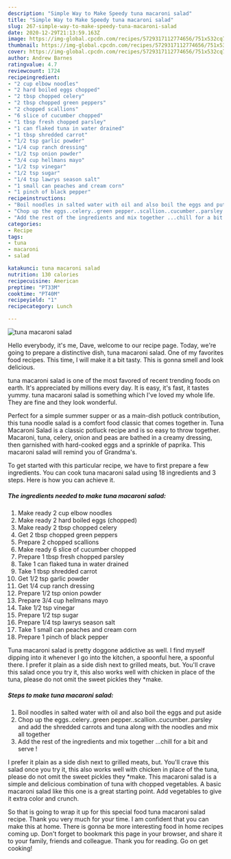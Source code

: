 ```yaml
---
description: "Simple Way to Make Speedy tuna macaroni salad"
title: "Simple Way to Make Speedy tuna macaroni salad"
slug: 267-simple-way-to-make-speedy-tuna-macaroni-salad
date: 2020-12-29T21:13:59.163Z
image: https://img-global.cpcdn.com/recipes/5729317112774656/751x532cq70/tuna-macaroni-salad-recipe-main-photo.jpg
thumbnail: https://img-global.cpcdn.com/recipes/5729317112774656/751x532cq70/tuna-macaroni-salad-recipe-main-photo.jpg
cover: https://img-global.cpcdn.com/recipes/5729317112774656/751x532cq70/tuna-macaroni-salad-recipe-main-photo.jpg
author: Andrew Barnes
ratingvalue: 4.7
reviewcount: 1724
recipeingredient:
- "2 cup elbow noodles"
- "2 hard boiled eggs chopped"
- "2 tbsp chopped celery"
- "2 tbsp chopped green peppers"
- "2 chopped scallions"
- "6 slice of cucumber chopped"
- "1 tbsp fresh chopped parsley"
- "1 can flaked tuna in water drained"
- "1 tbsp shredded carrot"
- "1/2 tsp garlic powder"
- "1/4 cup ranch dressing"
- "1/2 tsp onion powder"
- "3/4 cup hellmans mayo"
- "1/2 tsp vinegar"
- "1/2 tsp sugar"
- "1/4 tsp lawrys season salt"
- "1 small can peaches and cream corn"
- "1 pinch of black pepper"
recipeinstructions:
- "Boil noodles in salted water with oil and also boil the eggs and put aside"
- "Chop up the eggs..celery..green pepper..scallion..cucumber..parsley and add the shredded carrots and tuna along with the noodles and mix all together"
- "Add the rest of the ingredients and mix together ...chill for a bit and serve !"
categories:
- Recipe
tags:
- tuna
- macaroni
- salad

katakunci: tuna macaroni salad 
nutrition: 130 calories
recipecuisine: American
preptime: "PT33M"
cooktime: "PT40M"
recipeyield: "1"
recipecategory: Lunch

---
```



![tuna macaroni salad](https://img-global.cpcdn.com/recipes/5729317112774656/751x532cq70/tuna-macaroni-salad-recipe-main-photo.jpg)

Hello everybody, it's me, Dave, welcome to our recipe page. Today, we're going to prepare a distinctive dish, tuna macaroni salad. One of my favorites food recipes. This time, I will make it a bit tasty. This is gonna smell and look delicious.

tuna macaroni salad is one of the most favored of recent trending foods on earth. It's appreciated by millions every day. It is easy, it's fast, it tastes yummy. tuna macaroni salad is something which I've loved my whole life. They are fine and they look wonderful.

Perfect for a simple summer supper or as a main-dish potluck contribution, this tuna noodle salad is a comfort food classic that comes together in. Tuna Macaroni Salad is a classic potluck recipe and is so easy to throw together. Macaroni, tuna, celery, onion and peas are bathed in a creamy dressing, then garnished with hard-cooked eggs and a sprinkle of paprika. This macaroni salad will remind you of Grandma&#39;s.


To get started with this particular recipe, we have to first prepare a few ingredients. You can cook tuna macaroni salad using 18 ingredients and 3 steps. Here is how you can achieve it.

<!--inarticleads1-->

##### The ingredients needed to make tuna macaroni salad:

1. Make ready 2 cup elbow noodles
1. Make ready 2 hard boiled eggs (chopped)
1. Make ready 2 tbsp chopped celery
1. Get 2 tbsp chopped green peppers
1. Prepare 2 chopped scallions
1. Make ready 6 slice of cucumber chopped
1. Prepare 1 tbsp fresh chopped parsley
1. Take 1 can flaked tuna in water drained
1. Take 1 tbsp shredded carrot
1. Get 1/2 tsp garlic powder
1. Get 1/4 cup ranch dressing
1. Prepare 1/2 tsp onion powder
1. Prepare 3/4 cup hellmans mayo
1. Take 1/2 tsp vinegar
1. Prepare 1/2 tsp sugar
1. Prepare 1/4 tsp lawrys season salt
1. Take 1 small can peaches and cream corn
1. Prepare 1 pinch of black pepper


Tuna macaroni salad is pretty doggone addictive as well. I find myself dipping into it whenever I go into the kitchen, a spoonful here, a spoonful there. I prefer it plain as a side dish next to grilled meats, but. You&#39;ll crave this salad once you try it, this also works well with chicken in place of the tuna, please do not omit the sweet pickles they *make. 

<!--inarticleads2-->

##### Steps to make tuna macaroni salad:

1. Boil noodles in salted water with oil and also boil the eggs and put aside
1. Chop up the eggs..celery..green pepper..scallion..cucumber..parsley and add the shredded carrots and tuna along with the noodles and mix all together
1. Add the rest of the ingredients and mix together ...chill for a bit and serve !


I prefer it plain as a side dish next to grilled meats, but. You&#39;ll crave this salad once you try it, this also works well with chicken in place of the tuna, please do not omit the sweet pickles they *make. This macaroni salad is a simple and delicious combination of tuna with chopped vegetables. A basic macaroni salad like this one is a great starting point. Add vegetables to give it extra color and crunch. 

So that is going to wrap it up for this special food tuna macaroni salad recipe. Thank you very much for your time. I am confident that you can make this at home. There is gonna be more interesting food in home recipes coming up. Don't forget to bookmark this page in your browser, and share it to your family, friends and colleague. Thank you for reading. Go on get cooking!
